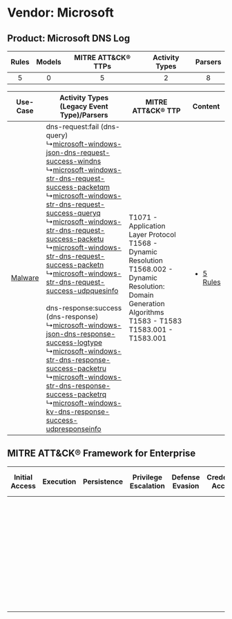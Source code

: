 Vendor: Microsoft
=================
Product: Microsoft DNS Log
--------------------------
| Rules | Models | MITRE ATT&CK® TTPs | Activity Types | Parsers |
|:-----:|:------:|:------------------:|:--------------:|:-------:|
|   5   |   0    |         5          |       2        |    8    |

|    Use-Case    | Activity Types (Legacy Event Type)/Parsers    | MITRE ATT&CK® TTP    | Content    |
|:----:| ---- | ---- | ---- |
| [Malware](../../../UseCases/uc_malware.md) |  dns-request:fail (dns-query)<br> ↳[microsoft-windows-json-dns-request-success-windns](Ps/pC_microsoftwindowsjsondnsrequestsuccesswindns.md)<br> ↳[microsoft-windows-str-dns-request-success-packetqm](Ps/pC_microsoftwindowsstrdnsrequestsuccesspacketqm.md)<br> ↳[microsoft-windows-str-dns-request-success-queryq](Ps/pC_microsoftwindowsstrdnsrequestsuccessqueryq.md)<br> ↳[microsoft-windows-str-dns-request-success-packetu](Ps/pC_microsoftwindowsstrdnsrequestsuccesspacketu.md)<br> ↳[microsoft-windows-str-dns-request-success-packetn](Ps/pC_microsoftwindowsstrdnsrequestsuccesspacketn.md)<br> ↳[microsoft-windows-str-dns-request-success-udpquesinfo](Ps/pC_microsoftwindowsstrdnsrequestsuccessudpquesinfo.md)<br><br> dns-response:success (dns-response)<br> ↳[microsoft-windows-json-dns-response-success-logtype](Ps/pC_microsoftwindowsjsondnsresponsesuccesslogtype.md)<br> ↳[microsoft-windows-str-dns-response-success-packetru](Ps/pC_microsoftwindowsstrdnsresponsesuccesspacketru.md)<br> ↳[microsoft-windows-str-dns-response-success-packetrq](Ps/pC_microsoftwindowsstrdnsresponsesuccesspacketrq.md)<br> ↳[microsoft-windows-kv-dns-response-success-udpresponseinfo](Ps/pC_microsoftwindowskvdnsresponsesuccessudpresponseinfo.md)<br> | T1071 - Application Layer Protocol<br>T1568 - Dynamic Resolution<br>T1568.002 - Dynamic Resolution: Domain Generation Algorithms<br>T1583 - T1583<br>T1583.001 - T1583.001<br> | [<ul><li>5 Rules</li></ul>](RM/r_m_microsoft_microsoft_dns_log_Malware.md) |

MITRE ATT&CK® Framework for Enterprise
--------------------------------------
| Initial Access | Execution | Persistence | Privilege Escalation | Defense Evasion | Credential Access | Discovery | Lateral Movement | Collection | Command and Control                                                                                                                                                                                                                                             | Exfiltration | Impact |
| -------------- | --------- | ----------- | -------------------- | --------------- | ----------------- | --------- | ---------------- | ---------- | --------------------------------------------------------------------------------------------------------------------------------------------------------------------------------------------------------------------------------------------------------------- | ------------ | ------ |
|                |           |             |                      |                 |                   |           |                  |            | [Dynamic Resolution](https://attack.mitre.org/techniques/T1568)<br><br>[Dynamic Resolution: Domain Generation Algorithms](https://attack.mitre.org/techniques/T1568/002)<br><br>[Application Layer Protocol](https://attack.mitre.org/techniques/T1071)<br><br> |              |        |